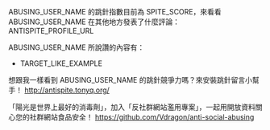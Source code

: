 ABUSING_USER_NAME 的跳針指數目前為 SPITE_SCORE，來看看 ABUSING_USER_NAME 在其他地方發表了什麼評論：
ANTISPITE_PROFILE_URL

ABUSING_USER_NAME 所說讚的內容有：

* TARGET_LIKE_EXAMPLE

想跟我一樣看到 ABUSING_USER_NAME 的跳針競爭力嗎？來安裝跳針留言小幫手！
http://antispite.tonyq.org/

「陽光是世界上最好的消毒劑」，加入「反社群網站濫用專案」，一起用開放資料關心您的社群網站食品安全！
https://github.com/Vdragon/anti-social-abusing
